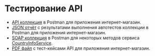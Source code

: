 # Тестирование API
- [API коллекция](https://www.postman.com/espar/workspace/g9-mikhail-li/collection/20541504-221da1cb-c50a-40e8-9b17-bc563e13f3e8?action=share&creator=20541504&active-environment=20541504-3d77f342-3802-45e6-9b35-3cadfc21182f) в Postman для приложения интернет-магазин.
- [JSON отчёт](https://github.com/Leesmike/api/blob/main/G9_DemoShopping_postman_test_run.json)  с результатами выполнения автотестов коллекции в Postman для приложения интернет-магазин.
- [SOAP коллекция](https://www.postman.com/espar/workspace/g9-mikhail-li/collection/20541504-9432f65f-d22d-49e4-9eee-8fb39b7d70cf?action=share&creator=20541504) в Postman для некоторых методов сервиса [CountryInfoService](http://webservices.oorsprong.org/websamples.countryinfo/CountryInfoService.wso?WSDL).
- [PDF файл](https://github.com/Leesmike/api/blob/main/G9%20Mikhail%20Li%20API%20test%20suite.pdf) с тест-кейсами API для приложения интернет-магазин.
